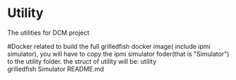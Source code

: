# Utility

The utilities for DCM project

#Docker related
to build the full grilledfish docker image( include ipmi simulator), you will have to copy the ipmi simulator foder(that is "Simulator") to the utility folder.
the struct of utility will be:
utility\
	grilledfish
	Simulator
	README.md
